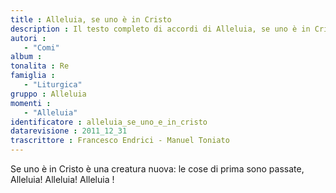 ```yaml
--- 
title : Alleluia, se uno è in Cristo
description : Il testo completo di accordi di Alleluia, se uno è in Cristo. Inseriscila nel tuo canzoniere!
autori : 
   - "Comi"
album : 
tonalita : Re
famiglia : 
   - "Liturgica"
gruppo : Alleluia
momenti : 
   - "Alleluia"
identificatore : alleluia_se_uno_e_in_cristo
datarevisione : 2011_12_31
trascrittore : Francesco Endrici - Manuel Toniato
--- 
```




Se uno è in Cristo è una creatura nuova:
le cose di prima sono passate, 
Alleluia! Alleluia! Alleluia !


